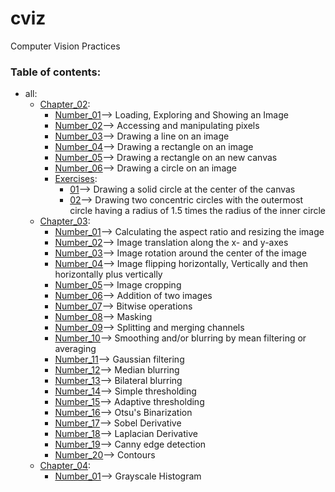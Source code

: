 # cviz
Computer Vision Practices


### Table of contents:

* all:
    * [Chapter_02](/all/chapter_02):
        * [Number_01](/all/chapter_02/number_01.py)--> Loading, Exploring and Showing an Image
        * [Number_02](/all/chapter_02/number_02.py)--> Accessing and manipulating pixels
        * [Number_03](/all/chapter_02/number_03.py)--> Drawing a line on an image
        * [Number_04](/all/chapter_02/number_04.py)--> Drawing a rectangle on an image
        * [Number_05](/all/chapter_02/number_05.py)--> Drawing a rectangle on an new canvas
        * [Number_06](/all/chapter_02/number_06.py)--> Drawing a circle on an image
        * [Exercises](/all/chapter_02/exercises):
            * [01](/all/chapter_02/exercises/01.py)--> Drawing a solid circle at the center of the canvas
            * [02](/all/chapter_02/exercises/02.py)--> Drawing two concentric circles with the outermost circle having a radius of 1.5 times the radius of the inner circle
    * [Chapter_03](/all/chapter_03):
        * [Number_01](/all/chapter_03/number_01.py)--> Calculating the aspect ratio and resizing the image
        * [Number_02](/all/chapter_03/number_02.py)--> Image translation along the x- and y-axes
        * [Number_03](/all/chapter_03/Number_03.py)--> Image rotation around the center of the image
        * [Number_04](all/chapter_03/Number_04.py)--> Image flipping horizontally, Vertically and then horizontally plus vertically
        * [Number_05](all/chapter_03/Number_05.py)--> Image cropping
        * [Number_06](all/chapter_03/Number_06.py)--> Addition of two images
        * [Number_07](all/chapter_03/Number_07.py)--> Bitwise operations
        * [Number_08](all/chapter_03/Number_08.py)--> Masking
        * [Number_09](all/chapter_03/Number_09.py)--> Splitting and merging channels
        * [Number_10](all/chapter_03/Number_10.py)--> Smoothing and/or blurring by mean filtering or averaging
        * [Number_11](all/chapter_03/Number_11.py)--> Gaussian filtering
        * [Number_12](all/chapter_03/Number_12.py)--> Median blurring
        * [Number_13](all/chapter_03/Number_13.py)--> Bilateral blurring
        * [Number_14](all/chapter_03/Number_14.py)--> Simple thresholding
        * [Number_15](all/chapter_03/Number_15.py)--> Adaptive thresholding
        * [Number_16](all/chapter_03/Number_16.py)--> Otsu's Binarization
        * [Number_17](all/chapter_03/Number_17.py)--> Sobel Derivative
        * [Number_18](all/chapter_03/Number_18.py)--> Laplacian Derivative
        * [Number_19](all/chapter_03/Number_19.py)--> Canny edge detection
        * [Number_20](all/chapter_03/Number_20.py)--> Contours
    * [Chapter_04](/all/chapter_04):
        * [Number_01](all/chapter_04/Number_01.py)--> Grayscale Histogram